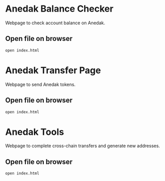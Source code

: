 # Anedak Balance Checker
Webpage to check account balance on Anedak. 

## Open file on browser

```
open index.html
```

# Anedak Transfer Page
Webpage to send Anedak tokens. 

## Open file on browser

```
open index.html
```

# Anedak Tools
Webpage to complete cross-chain transfers and generate new addresses. 

## Open file on browser

```
open index.html
```

